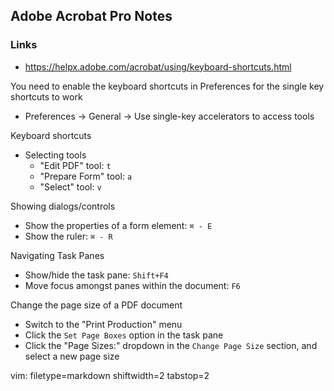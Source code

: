 ## Adobe Acrobat Pro Notes ##

### Links ###
- https://helpx.adobe.com/acrobat/using/keyboard-shortcuts.html

You need to enable the keyboard shortcuts in Preferences for the single key
shortcuts to work
- Preferences -> General -> Use single-key accelerators to access tools

Keyboard shortcuts
- Selecting tools
  - "Edit PDF" tool: `t`
  - "Prepare Form" tool: `a`
  - "Select" tool: `v`

Showing dialogs/controls
- Show the properties of a form element: `⌘ - E`
- Show the ruler: `⌘ - R`

Navigating Task Panes
- Show/hide the task pane: `Shift+F4`
- Move focus amongst panes within the document: `F6`

Change the page size of a PDF document
- Switch to the "Print Production" menu
- Click the `Set Page Boxes` option in the task pane
- Click the "Page Sizes:" dropdown in the `Change Page Size` section, and
  select a new page size

vim: filetype=markdown shiftwidth=2 tabstop=2
